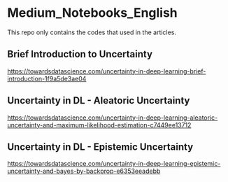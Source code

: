 # Medium_Notebooks_English

This repo only contains the codes that used in the articles.

## Brief Introduction to Uncertainty
https://towardsdatascience.com/uncertainty-in-deep-learning-brief-introduction-1f9a5de3ae04

## Uncertainty in DL - Aleatoric Uncertainty
https://towardsdatascience.com/uncertainty-in-deep-learning-aleatoric-uncertainty-and-maximum-likelihood-estimation-c7449ee13712

## Uncertainty in DL - Epistemic Uncertainty
https://towardsdatascience.com/uncertainty-in-deep-learning-epistemic-uncertainty-and-bayes-by-backprop-e6353eeadebb
